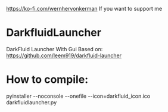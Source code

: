 https://ko-fi.com/wernhervonkerman If you want to support me

# DarkfluidLauncher
DarkFluid Launcher With Gui Based on: https://github.com/leem919/darkfluid-launcher
# How to compile:
pyinstaller --noconsole --onefile --icon=darkfluid_icon.ico darkfluidlauncher.py
